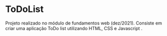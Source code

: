 # ToDoList
Projeto realizado no módulo de fundamentos web (dez/2021). Consiste em criar uma aplicação ToDo list utilizando  HTML, CSS e Javascript .
